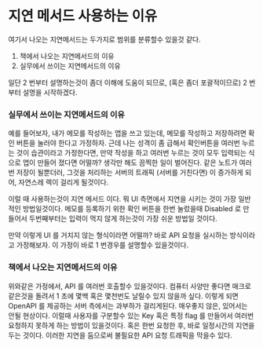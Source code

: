 # 지연 메서드 사용하는 이유

여기서 나오는 지연메서드는 두가지로 범위를 분류할수 있을것 같다.

1. 책에서 나오는 지연메서드의 이유
2. 실무에서 쓰이는 지연메서드의 이유

일단 2 번부터 설명하는것이 좀더 이해에 도움이 되므로, (혹은 좀더 포괄적이므로) 2 번부터 설명을 시작하겠다.

### 실무에서 쓰이는 지연메서드의 이유

예를 들어보자, 내가 메모를 작성하는 앱을 쓰고 있는데, 메모를 작성하고 저장하려면 확인 버튼을 눌러야 한다고 가정하자.
근데 나는 성격이 좀 급해서 확인버튼을 여러번 누르는 것이 습관이라고 가정한다면, 만약 작성을 하고 여러번 누르는 것이 모두 입력되는 식으로 앱이 만들어 졌다면 어떨까?
생각만 해도 끔찍한 일이 벌어진다. 같은 노트가 여러번 저장이 될뿐더러, 그것을 처리하는 서버의 트래픽 (서버를 거친다면) 이 증가하게 되어, 자연스레 렉이 걸리게 될것이다.

이럴 때 사용하는것이 지연 메서드 이다.
뭐 UI 측면에서 지연을 시키는 것이 가장 일반적인 방법일것이다. 메모를 등록하기 위한 확인 버튼을 한번 눌렀을때 Disabled 로 만들어서 두번째부터는 입력이 먹지 않게 하는것이 가장 쉬운 방법일 것이다.

만약 이렇게 UI 를 거치지 않는 형식이라면 어떨까? 바로 API 요청을 실시하는 방식이라고 가정해보자.
이 가정이 바로 1 번경우를 설명할수 있을것이다.

### 책에서 나오는 지연메서드의 이유

위와같은 가정에서, API 를 여러번 호출할수 있을것이다. 컴퓨터 사양만 좋다면 매크로 같은것을 돌려서 1 초에 몇백 혹은 몇천번도 날릴수 있지 않을까 싶다. 이렇게 되면 OpenAPI 를 제공하는 서버 측에서는 과부하가 걸리게된다. 매우좋지 않은, 있어서는 안될 현상이다.
이럴때 사용자를 구분할수 있는 Key 혹은 특정 flag 를 만들어서 여러번 요청하지 못하게 하는 방법이 있을것이다. 혹은 한번 요청한 후, 바로 일정시간의 지연을 두는 것이다. 이러한 지연을 둠으로써 불필요한 API 요청 트래픽을 막을수 있다.
